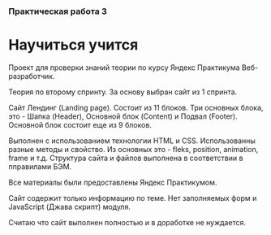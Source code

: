 ### Практическая работа 3

# Научиться учится

Проект для проверки знаний теории по курсу Яндекс Практикума Веб-разработчик.

Теория по второму спринту. 
За основу выбран сайт из 1 спринта. 

Сайт Лендинг (Landing page). Состоит из 11 блоков. Три основных блока, это - Шапка (Header), Основной блок (Content) и Подвал (Footer). Основной блок состоит еще из 9 блоков. 

Выполнен с использованием технологии HTML и CSS. Использованны разные методы и свойство. Из основных это - fleks, position, animation, frame и т.д. Структура сайта и файлов выполнена в соответствии в пправилами БЭМ.

Все материалы были предоставлены Яндекс Практикумом. 

Сайт содержит только информацию по теме. Нет заполняемых форм и JavaScript (Джава скрипт) модуля.

Считаю что сайт выполнен полностью и в доработке не нуждается. 